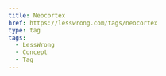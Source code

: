```yaml
---
title: Neocortex
href: https://lesswrong.com/tags/neocortex
type: tag
tags:
  - LessWrong
  - Concept
  - Tag
---
```


